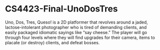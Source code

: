 # CS4423-Final-UnoDosTres

Uno, Dos, Tres, Queso! is a 2D platformer that revolves around a jaded, lactose-intolerant photographer who is tired of demanding clients, and easily packaged idiomatic sayings like “say cheese.” The player will go through four levels where they will find upgrades for their camera, items to placate (or destroy) clients, and defeat bosses.
